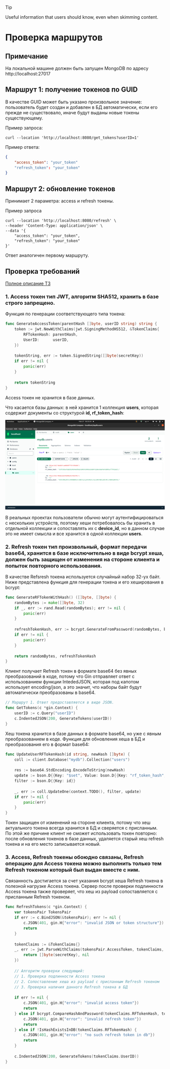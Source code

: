 > [!TIP]
> Useful information that users should know, even when skimming content.

# Проверка маршрутов
## Примечание 
На локальной машине должен быть запущен MongoDB по адресу http://localhost:27017

## Маршрут 1: получение токенов по GUID
В качестве GUID может быть указано произвольное значение: пользователь будет создан и добавлен в БД автоматически, если его прежде не существовало, иначе будут выданы новые токены существующему.

Пример запроса:
```
curl --location 'http://localhost:8080/get_tokens?userID=1'
```
 
Пример ответа:
```json
{
    "access_token": "your_token"
    "refresh_token": "your_token"
}
```

## Маршрут 2: обновление токенов
Принимает 2 параметра: access и refresh токены.

Пример запроса
```
curl --location 'http://localhost:8080/refresh' \
--header 'Content-Type: application/json' \
--data '{
    "access_token": "your_token",
    "refresh_token": "your_token"
}'
```

Ответ аналогичен первому маршруту.

## Проверка требований

[Полное описание ТЗ](https://medods.notion.site/Test-task-BackDev-215fcddafff2425a8ca7e515e21527e7)

### 1. Access токен тип JWT, алгоритм SHA512, хранить в базе строго запрещено.

Функция по генерации соответствующего типа токена:
```go
func GenerateAccessToken(parentHash []byte, userID string) string {
    token := jwt.NewWithClaims(jwt.SigningMethodHS512, &TokenClaims{
        RFTokenHash: parentHash,
        UserID:      userID,
    })

    tokenString, err := token.SignedString([]byte(secretKey))
    if err != nil {
        panic(err)
    }

    return tokenString
}
```

Access токен не хранится в базе данных.

Что касается базы данных: в ней хранится 1 коллекция <b>users</b>, которая содержит документы со структурой <b>id, rf_token_hash</b>:

![alt text](image-1.png)

В реальных проектах пользователи обычно могут аутентифицироваться с нескольких устройств, поэтому хеши потребовалось бы хранить в отдельной коллекции и сопоставлять их с <b>device_id</b>, но в данном случае это не имеет смысла и все хранится в одной коллекции <b>users</b>.

### 2. Refresh токен тип произвольный, формат передачи base64, хранится в базе исключительно в виде bcrypt хеша, должен быть защищен от изменения на стороне клиента и попыток повторного использования.

В качестве Refsresh токена используется случайный набор 32-ух байт. Ниже представлена функция для генерации токена и его хеширования в bcrypt:
```go
func GenerateRFTokenWithHash() ([]byte, []byte) {
    randomBytes := make([]byte, 32)
    if _, err := rand.Read(randomBytes); err != nil {
        panic(err)
    }

    refreshTokenHash, err := bcrypt.GenerateFromPassword(randomBytes, bcrypt.DefaultCost)
    if err != nil {
        panic(err)
    }

    return randomBytes, refreshTokenHash
}
```

Клиент получает Refresh токен в формате base64 без явных преобразований в коде, потому что Gin отправляет ответ с использованием функции IntededJSON, которая под капотом использует encoding/json, а это значит, что наборы байт будут автоматически преобразованы в base64.
```go
// Маршрут 1. Ответ предоставляется в виде JSON.
func GetTokens(c *gin.Context) {
    userID := c.Query("userID")
    c.IndentedJSON(200, GenerateTokens(userID))
}
```

Хеш токена хранится в базе данных в формате base64, но уже с явным преобразованием в коде. Функция для обновления хеша в БД и преобразования его в формат base64:
```go
func UpdateUserRFTokenHash(id string, newHash []byte) {
    coll := client.Database("mydb").Collection("users")

    res := base64.StdEncoding.EncodeToString(newHash)
    update := bson.D{{Key: "$set", Value: bson.D{{Key: "rf_token_hash", Value: res}}}}
    filter := bson.D{{Key: id}}

    _, err := coll.UpdateOne(context.TODO(), filter, update)
    if err != nil {
        panic(err)
    }
}
``` 

Токен защищен от изменений на стороне клиента, потому что хеш актуального токена всегда хранится в БД и сверяется с присланным. По этой же причине клиент не сможет использовать токен повторно: после обновления токенов в базе данных, удаляется старый хеш refresh токена и на его место записывается новый.

### 3. Access, Refresh токены обоюдно связаны, Refresh операцию для Access токена можно выполнить только тем Refresh токеном который был выдан вместе с ним.

Связанность достигается за счет указания bcrypt хеша Refresh токена в полезной нагрузке Access токена. Сервер после проверки подлинности Access токена также проверяет, что хеш из payload сопоставляется с присланным Refresh токеном. 

```go
func RefreshTokens(c *gin.Context) {
    var tokensPair TokensPair
    if err := c.BindJSON(&tokensPair); err != nil {
        c.JSON(401, gin.H{"error": "invalid JSON or token structure"})
        return
    }

    tokenClaims := &TokenClaims{}
    _, err := jwt.ParseWithClaims(tokensPair.AccessToken, tokenClaims, func(token *jwt.Token) (interface{}, error) {
        return []byte(secretKey), nil
    })

    // Алгоритм проверки следующий:
    // 1. Проверка подлинности Access токена
    // 2. Сопоставление хеша из payload с присланным Refresh токеном
    // 3. Проверка наличия данного Refresh токена в БД

    if err != nil {
        c.JSON(401, gin.H{"error": "invalid access token"})
        return
    } else if bcrypt.CompareHashAndPassword(tokenClaims.RFTokenHash, tokensPair.RefreshToken) != nil {
        c.JSON(401, gin.H{"error": "invalid refresh token"})
        return
    } else if !IsHashExistsInDB(tokenClaims.RFTokenHash) {
        c.JSON(401, gin.H{"error": "no such refresh token in db"})
        return
    }

    c.IndentedJSON(200, GenerateTokens(tokenClaims.UserID))
}
```

